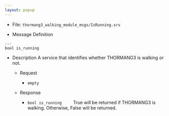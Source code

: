 ```yaml
---
layout: popup
---
```


- File: `thormang3_walking_module_msgs/IsRunning.srv`

- Message Definition

 ```
 ---
 bool is_running
 ```

- Description
A service that identifies whether THORMANG3 is walking or not.

  - Request
    * `empty`

  - Response
    * `bool is_running`
&emsp;&emsp; True will be returned if THORMANG3 is walking. Otherwise, False will be returned.
